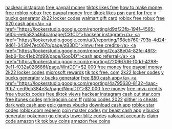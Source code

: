 <a href="https://lookerstudio.google.com/reporting/49b0cc2d-6e54-40a2-a9a1-ca4fb9b8c998/page/eT53C">hackear instagram</a>
<a href="https://lookerstudio.google.com/reporting/46f47054-e963-4128-93db-09c6f3b6a65e/page/4hoDD">free paypal money</a>
<a href="https://lookerstudio.google.com/reporting/5d8b013a-9368-4bc1-a3e6-ec0e6484ca3f/page/OD2AD">tiktok likes free</a>
<a href="https://lookerstudio.google.com/reporting/5e1b6140-8dbf-41e9-9a08-94a0d1b57270/page/choDD">how to make money</a>
<a href="https://lookerstudio.google.com/reporting/36193f21-408a-43d1-af8c-29c1f10b9e18/page/rEgDD">free roblox robux</a>
<a href="https://lookerstudio.google.com/reporting/36868c83-a49b-4b2f-80e9-bc00ea7c77f5/page/RIgDD">free paypal money</a>
<a href="https://lookerstudio.google.com/reporting/850c8246-c5eb-492c-8539-58f394904621/page/qgTDD">free tiktok likes</a>
<a href="https://lookerstudio.google.com/reporting/942a1b2c-28fb-4085-83d5-e4d36a9c52ee/page/LJHED">psn card for free</a>
<a href="https://lookerstudio.google.com/reporting/66ff6e25-2129-47ee-b616-64b4c0e2dcbc/page/PqpDD">v bucks generator</a>
<a href="https://lookerstudio.google.com/reporting/aa4edcb7-2542-4e86-af41-0c86751bda00/page/rSSDD">2k22 locker codes</a>
<a href="https://lookerstudio.google.com/reporting/66169291-fcc7-4d52-80b4-69d7338d4251/page/w9fDD">walmart gift card</a>
<a href="https://lookerstudio.google.com/reporting/29aa5a99-c5ac-46b3-8bb2-be25031ff926/page/l9pDD">roblox free robux</a>
<a href="https://lookerstudio.google.com/reporting/c70228fb-199a-42d6-887a-94eebcd67462/page/6snED">free $20 cash app</a>
<a href="https://lookerstudio.google.com/reporting/d9df23fb-194f-4565-b60c-eeb582a464ca/page/C3fCD">hackear instagram</a>
<a href="https://lookerstudio.google.com/u/0/reporting/168eb760-793b-4d24-9d61-343947ec067b/page/zB3DD">imvu free credits</a>
<a href="https://lookerstudio.google.com/reporting/2ca38e04-82fe-48f3-8eb6-1bc41eb2fd99/page/GooDD">cash app referral</a>
<a href="https://lookerstudio.google.com/reporting/220667d6-f0dd-4298-9e11-f032a026686f/page/WntDD">$2 000 free money</a>
<a href="https://lookerstudio.google.com/reporting/a4eb604f-30ca-4689-9ccf-1dd0f8497119/page/etWED">free paypal money</a>
<a href="https://lookerstudio.google.com/s/pA6aCCwtyps">2k22 locker codes</a>
<a href="https://lookerstudio.google.com/reporting/30fcae44-7ca4-4168-a2ee-cd79e68d3fcf/page/DjD">microsoft rewards</a>
<a href="https://lookerstudio.google.com/reporting/1b2059f1-8c6a-4d3d-b966-c865050cfa25/page/DjD">tik tok free. com</a>
<a href="https://lookerstudio.google.com/reporting/0ccdd05a-9a03-4b96-9029-4ecfef2d4783/page/i4fDD">2k22 locker codes</a>
<a href="https://lookerstudio.google.com/reporting/b7cb7dd0-96f5-4d38-9e99-1101f87cbde8/page/E5fDD">v bucks generator</a>
<a href="https://lookerstudio.google.com/reporting/198549b0-a582-4878-bbfc-36eeacc3e103/page/eupDD">v bucks generator</a>
<a href="https://lookerstudio.google.com/reporting/7baa0549-fd67-4661-9e62-f9d688ec3cf7/page/DjD">free $50 cash app</a>
<a href="https://lookerstudio.google.com/reporting/4a795630-8132-4aac-9fb7-ced9cb384e3a/page/NmpDD">$2,000 free money</a>
<a href="https://lookerstudio.google.com/reporting/7941c94c-5283-4aa7-9886-3be96f7e438b/page/59pDD">free imvu credits</a>
<a href="https://lookerstudio.google.com/reporting/9a7aab60-1cfd-48ba-a82c-3d3d7f3b08d0/page/cqpDD">free vbucks codes</a>
<a href="https://lookerstudio.google.com/reporting/7f679c2b-bc86-4e62-940e-68166a44f24e/page/DjD">free tiktok views</a>
<a href="https://lookerstudio.google.com/reporting/d8e30807-7093-457c-8f05-f79114a12c7e/page/n4fDD">hackear instagram</a>
<a href="https://lookerstudio.google.com/reporting/e09915df-787e-4387-8180-f85f668b41a0/page/AexCD">cash out star.com</a>
<a href="https://lookerstudio.google.com/reporting/ed37575f-2d3d-4f68-b6c9-bfa3834a94cd/page/IsoDD">free itunes codes</a>
<a href="https://lookerstudio.google.com/reporting/fa074570-efe0-4ad5-8877-730814175baf/page/DjD">mrkingcoin.com ff</a>
<a href="https://lookerstudio.google.com/reporting/75a03768-6e7d-4d8b-981e-242ce840195a/page/DjD">roblox codes 2022</a>
<a href="https://lookerstudio.google.com/s/l43P8ffWlVQ">slither io cheats</a>
<a href="https://lookerstudio.google.com/reporting/7e8c17d9-2e70-47f8-a847-e700b315e93d/page/JooDD">dark web cash app</a>
<a href="https://lookerstudio.google.com/reporting/1232795d-17a1-4a12-a65b-2b2bc0aacd5d/page/DjD">epic games vbucks</a>
<a href="https://lookerstudio.google.com/reporting/0956642e-ee9e-4082-aee5-b52c7e8d3376?s=jV1qJpi_buI">download cash app</a>
<a href="https://lookerstudio.google.com/reporting/5a570433-3769-4852-8c49-f11ae536e33f/page/DjD">roblox star codes</a>
<a href="https://lookerstudio.google.com/reporting/304c8ca3-6840-48bd-929a-c5f834f19632/page/DjD">roblox.com redeem</a>
<a href="https://lookerstudio.google.com/reporting/2cb71574-4cf4-4e32-a23d-f9270f36d690/page/6zXD">coin master codes</a>
<a href="https://lookerstudio.google.com/reporting/f581ebae-ace1-457f-b8b6-173780d355de/page/DjD">mr beast cash app</a>
<a href="https://lookerstudio.google.com/reporting/b1f177cd-a07b-4434-a822-6d2b6cef14f3/page/dupDD">v bucks generator</a>
<a href="https://lookerstudio.google.com/reporting/142c8f1c-a987-43d0-9d8b-a5008f19de9a/page/DjD">pokemon go cheats</a>
<a href="https://lookerstudio.google.com/reporting/42b8d4db-8c61-459e-b906-a663f467b0d1/page/DjD">tower blitz codes</a>
<a href="https://lookerstudio.google.com/reporting/130b2494-4db7-4b41-85f8-9f462444db70?s=r8-n_Sr_f-w">valorant accounts</a>
<a href="https://lookerstudio.google.com/reporting/067f4766-d8f5-45d9-a1cf-3aa1d0cc2650/page/DjD">claim code amazon</a>
<a href="https://lookerstudio.google.com/reporting/0655d137-3af0-4720-b4ee-84993515a8c3/page/OD2AD">tik tok buy coins</a>
<a href="https://lookerstudio.google.com/reporting/c8dfc360-a3b1-4490-83cf-f1c0c1e94938/page/DjD">amazon free coins</a>
